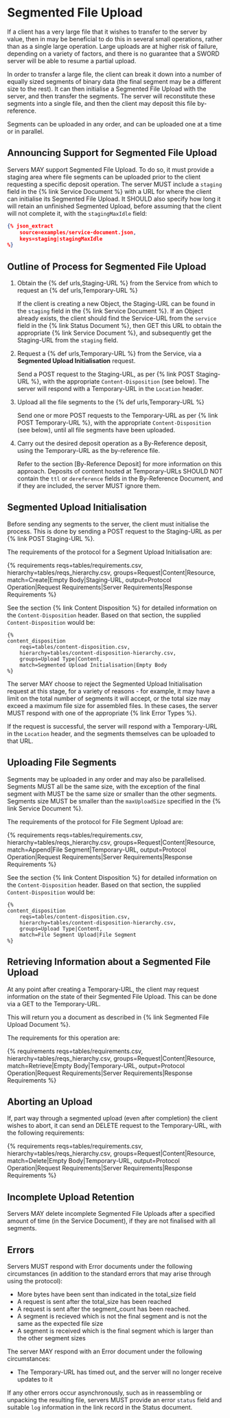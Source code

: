 # Segmented File Upload

If a client has a very large file that it wishes to transfer to the server by value, then in may be beneficial to do this in several small 
operations, rather than as a single large operation.  Large uploads are at higher risk of failure, depending on a variety of factors, and 
there is no guarantee that a SWORD server will be able to resume a partial upload.

In order to transfer a large file, the client can break it down into a number of equally sized segments of binary data (the final segment 
may be a different size to the rest).  It can then initialise a Segmented File Upload with the server, and then transfer the segments.  The 
server will reconstitute these segments into a single file, and then the client may deposit this file by-reference.

Segments can be uploaded in any order, and can be uploaded one at a time or in parallel.


## Announcing Support for Segmented File Upload

Servers MAY support Segmented File Upload.  To do so, it must provide a staging area where file segments can be uploaded prior to the client
requesting a specific deposit operation.  The server MUST include a `staging` field in the {% link Service Document %} with a URL for where
the client can initialise its Segmented File Upload.  It SHOULD also specify how long it will retain an unfinished Segmented Upload, before 
assuming that the client will not complete it, with the `stagingMaxIdle` field:

```json
{% json_extract
    source=examples/service-document.json,
    keys=staging|stagingMaxIdle
%}
```


## Outline of Process for Segmented File Upload

1. Obtain the {% def urls,Staging-URL %} from the Service from which to request an {% def urls,Temporary-URL %}

    If the client is creating a new Object, the Staging-URL can be found in the `staging` field in the {% link Service Document %}.  If an Object
    already exists, the client should find the Service-URL from the `service` field in the {% link Status Document %}, then GET this URL
    to obtain the appropriate {% link Service Document %}, and subsequently get the Staging-URL from the `staging` field.

2. Request a {% def urls,Temporary-URL %} from the Service, via a **Segmented Upload Initialisation** request.

    Send a POST request to the Staging-URL, as per {% link POST Staging-URL %}, with the appropriate `Content-Disposition` (see below).  The
    server will respond with a Temporary-URL in the `Location` header.

3. Upload all the file segments to the {% def urls,Temporary-URL %}

    Send one or more POST requests to the Temporary-URL as per {% link POST Temporary-URL %}, with the appropriate `Content-Disposition` (see 
    below), until all file segments have been uploaded.

4. Carry out the desired deposit operation as a By-Reference deposit, using the Temporary-URL as the by-reference file.

    Refer to the section [By-Reference Deposit] for more information on this approach.  Deposits of content hosted at Temporary-URLs SHOULD NOT
    contain the `ttl` or `dereference` fields in the By-Reference Document, and if they are included, the server MUST ignore them.


## Segmented Upload Initialisation

Before sending any segments to the server, the client must initialise the process.  This is done by sending a POST request to the
Staging-URL as per {% link POST Staging-URL %}.

The requirements of the protocol for a Segment Upload Initialisation are:

{%
requirements
    reqs=tables/requirements.csv,
    hierarchy=tables/reqs_hierarchy.csv,
    groups=Request|Content|Resource,
    match=Create|Empty Body|Staging-URL,
    output=Protocol Operation|Request Requirements|Server Requirements|Response Requirements
%}

See the section {% link Content Disposition %} for detailed information on the `Content-Disposition` header.  Based on that section, the
supplied `Content-Disposition` would be:

```
{%
content_disposition
    reqs=tables/content-disposition.csv,
    hierarchy=tables/content-disposition-hierarchy.csv,
    groups=Upload Type|Content,
    match=Segmented Upload Initialisation|Empty Body
%}
```

The server MAY choose to reject the Segmented Upload Initialisation request at this stage, for a variety of reasons - for example, it may 
have a limit on the total number of segments it will accept, or the total size may exceed a maximum file size for assembled files.  In 
these cases, the server MUST respond with one of the appropriate {% link Error Types %}.

If the request is successful, the server will respond with a Temporary-URL in the `Location` header, and the segments themselves can be
uploaded to that URL.


## Uploading File Segments

Segments may be uploaded in any order and may also be parallelised.  Segments MUST all be the same size, with the exception of the final 
segment with MUST be the same size or smaller than the other segments.  Segments size MUST be smaller than the `maxUploadSize` specified in 
the {% link Service Document %}.

The requirements of the protocol for File Segment Upload are:

{%
requirements
    reqs=tables/requirements.csv,
    hierarchy=tables/reqs_hierarchy.csv,
    groups=Request|Content|Resource,
    match=Append|File Segment|Temporary-URL,
    output=Protocol Operation|Request Requirements|Server Requirements|Response Requirements
%}

See the section {% link Content Disposition %} for detailed information on the `Content-Disposition` header.  Based on that section, the
supplied `Content-Disposition` would be:

```
{%
content_disposition
    reqs=tables/content-disposition.csv,
    hierarchy=tables/content-disposition-hierarchy.csv,
    groups=Upload Type|Content,
    match=File Segment Upload|File Segment
%}
```


## Retrieving Information about a Segmented File Upload

At any point after creating a Temporary-URL, the client may request information on the state of their Segmented File Upload.  This can
be done via a GET to the Temporary-URL.

This will return you a document as described in {% link Segmented File Upload Document %}.

The requirements for this operation are:

{%
requirements
    reqs=tables/requirements.csv,
    hierarchy=tables/reqs_hierarchy.csv,
    groups=Request|Content|Resource,
    match=Retrieve|Empty Body|Temporary-URL,
    output=Protocol Operation|Request Requirements|Server Requirements|Response Requirements
%}

## Aborting an Upload

If, part way through a segmented upload (even after completion) the client wishes to abort, it can send an DELETE request to the 
Temporary-URL, with the following requirements:

{%
requirements
    reqs=tables/requirements.csv,
    hierarchy=tables/reqs_hierarchy.csv,
    groups=Request|Content|Resource,
    match=Delete|Empty Body|Temporary-URL,
    output=Protocol Operation|Request Requirements|Server Requirements|Response Requirements
%}


## Incomplete Upload Retention

Servers MAY delete incomplete Segmented File Uploads after a specified amount of time (in the Service Document), if they are not 
finalised with all segments.


## Errors

Servers MUST respond with Error documents under the following circumstances (in addition to the standard errors that may arise through using
the protocol):

* More bytes have been sent than indicated in the total_size field
* A request is sent after the total_size has been reached
* A request is sent after the segment_count has been reached.
* A segment is recieved which is not the final segment and is not the same as the expected file size
* A segment is received which is the final segment which is larger than the other segment sizes

The server MAY respond with an Error document under the following circumstances:

* The Temporary-URL has timed out, and the server will no longer receive updates to it

If any other errors occur asynchronously, such as in reassembling or unpacking the resulting file, servers MUST provide an error `status` 
field and suitable `log` information in the link record in the Status document.

